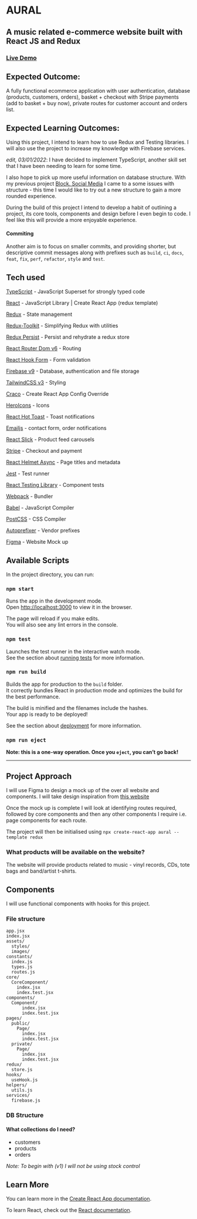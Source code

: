 # AURAL

## A music related e-commerce website built with React JS and Redux

### [Live Demo](https://aural.joecoxdev.com)

## Expected Outcome:

A fully functional ecommerce application with user authentication, database (products, customers, orders), basket + checkout with Stripe payments (add to basket + buy now), private routes for customer account and orders list.

## Expected Learning Outcomes:

Using this project, I intend to learn how to use Redux and Testing libraries. I will also use the project to increase my knowledge with Firebase services.

_edit, 03/01/2022_: I have decided to implement TypeScript, another skill set that I have been needing to learn for some time.

I also hope to pick up more useful information on database structure. With my previous project [Block. Social Media](https://github.com/joejcox/Block) I came to a some issues with structure - this time I would like to try out a new structure to gain a more rounded experience.

During the build of this project I intend to develop a habit of outlining a project, its core tools, components and design before I even begin to code. I feel like this will provide a more enjoyable experience.

#### Commiting

Another aim is to focus on smaller commits, and providing shorter, but descriptive commit messages along with prefixes such as `build`, `ci`, `docs`, `feat`, `fix`, `perf`, `refactor`, `style` and `test`.

## Tech used

[TypeScript](https://www.typescriptlang.org/) - JavaScript Superset for strongly typed code

[React](https://reactjs.org/) - JavaScript Library | Create React App (redux template)

[Redux](https://redux.js.org/) - State management

[Redux-Toolkit](https://redux.js.org/introduction/getting-started) - Simplifying Redux with utilities

[Redux Persist](https://github.com/rt2zz/redux-persist) - Persist and rehydrate a redux store

[React Router Dom v6](https://reactrouter.com) - Routing

[React Hook Form](https://react-hook-form.com) - Form validation

[Firebase v9](https://firebase.google.com/) - Database, authentication and file storage

[TailwindCSS v3](https://tailwindcss.com/docs/installation) - Styling

[Craco](https://github.com/gsoft-inc/craco) - Create React App Config Override

[HeroIcons](https://github.com/tailwindlabs/heroicons#react) - Icons

[React Hot Toast](https://react-hot-toast.com) - Toast notifications

[Emailjs](https://www.emailjs.com) - contact form, order notifications

[React Slick](https://react-slick.neostack.com) - Product feed carousels

[Stripe](https://stripe.com/docs/development) - Checkout and payment

[React Helmet Async](https://github.com/staylor/react-helmet-async) - Page titles and metadata

[Jest](https://jestjs.io/) - Test runner

[React Testing Library](https://testing-library.com/docs/react-testing-library/example-intro/) - Component tests

[Webpack](https://webpack.js.org/) - Bundler

[Babel](https://babeljs.io/) - JavaScript Compiler

[PostCSS](https://postcss.org/) - CSS Compiler

[Autoprefixer](https://github.com/postcss/autoprefixer) - Vendor prefixes

[Figma](https://www.figma.com/) - Website Mock up

## Available Scripts

In the project directory, you can run:

### `npm start`

Runs the app in the development mode.<br />
Open [http://localhost:3000](http://localhost:3000) to view it in the browser.

The page will reload if you make edits.<br />
You will also see any lint errors in the console.

### `npm test`

Launches the test runner in the interactive watch mode.<br />
See the section about [running tests](https://facebook.github.io/create-react-app/docs/running-tests) for more information.

### `npm run build`

Builds the app for production to the `build` folder.<br />
It correctly bundles React in production mode and optimizes the build for the best performance.

The build is minified and the filenames include the hashes.<br />
Your app is ready to be deployed!

See the section about [deployment](https://facebook.github.io/create-react-app/docs/deployment) for more information.

### `npm run eject`

**Note: this is a one-way operation. Once you `eject`, you can’t go back!**

---

## Project Approach

I will use Figma to design a mock up of the over all website and components. I will take design inspiration from [this website](https://www.websitebuilderexpert.com/designing-websites/free-ecommerce-website-templates/)

Once the mock up is complete I will look at identifying routes required, followed by core components and then any other components I require i.e. page components for each route.

The project will then be initialised using `npx create-react-app aural --template redux`

### What products will be available on the website?

The website will provide products related to music - vinyl records, CDs, tote bags and band/artist t-shirts.

## Components

I will use functional components with hooks for this project.

### File structure

```
app.jsx
index.jsx
assets/
  styles/
  images/
constants/
  index.js
  types.js
  routes.js
core/
  CoreComponent/
    index.jsx
    index.test.jsx
components/
  Component/
      index.jsx
      index.test.jsx
pages/
  public/
    Page/
      index.jsx
      index.test.jsx
  private/
    Page/
      index.jsx
      index.test.jsx
redux/
  store.js
hooks/
  useHook.js
helpers/
  utils.js
services/
  firebase.js

```

### DB Structure

#### What collections do I need?

- customers
- products
- orders

_Note: To begin with (v1) I will not be using stock control_

## Learn More

You can learn more in the [Create React App documentation](https://facebook.github.io/create-react-app/docs/getting-started).

To learn React, check out the [React documentation](https://reactjs.org/).

